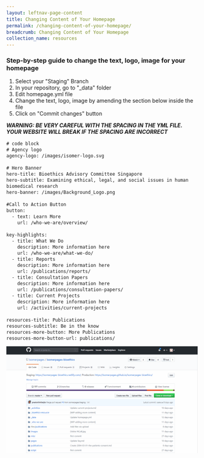 ```yaml
---
layout: leftnav-page-content
title: Changing Content of Your Homepage 
permalink: /changing-content-of-your-homepage/
breadcrumb: Changing Content of Your Homepage 
collection_name: resources
---
```


### **Step-by-step guide to change the text, logo, image for your homepage**
1. Select your "Staging" Branch
2. In your repository, go to "_data" folder
3. Edit homepage.yml file
4. Change the text, logo, image by amending the section below inside the file
5. Click on "Commit changes" button

***WARNING: BE VERY CAREFUL WITH THE SPACING IN THE YML FILE. YOUR WEBSITE WILL BREAK IF THE SPACING ARE INCORRECT***

```
# code block
# Agency logo
agency-logo: /images/isomer-logo.svg

# Hero Banner
hero-title: Bioethics Advisory Committee Singapore
hero-subtitle: Examining ethical, legal, and social issues in human biomedical research
hero-banner: /images/Background_Logo.png

#Call to Action Button
button:
  - text: Learn More
    url: /who-we-are/overview/
    
key-highlights:
  - title: What We Do
    description: More information here
    url: /who-we-are/what-we-do/
  - title: Reports
    description: More information here
    url: /publications/reports/
  - title: Consultation Papers
    description: More information here
    url: /publications/consultation-papers/
  - title: Current Projects
    description: More information here
    url: /activities/current-projects

resources-title: Publications
resources-subtitle: Be in the know
resources-more-button: More Publications
resources-more-button-url: publications/

```

![Changing Content of Your Homepage](/images/resources/changing-content-of-your-homepage.gif)
